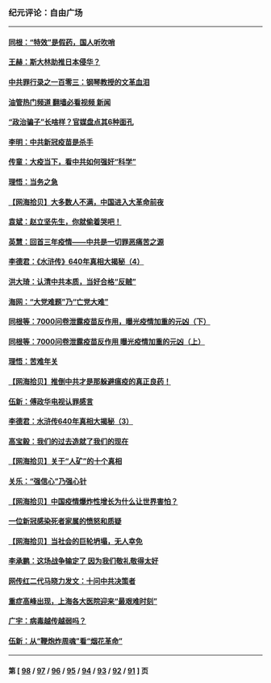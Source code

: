 ### 纪元评论：自由广场
---
#### [同根：“特效”是假药，国人听吹哨](../../pages/nsc993/n13907441.md?01160330) 
#### [王赫：斯大林助推日本侵华？](../../pages/nsc993/n13907493.md?01160330) 
#### [中共罪行录之一百零三：钢琴教授的文革血泪](../../pages/nsc993/n13907424.md?01160330) 
#### [油管热门频道 翻墙必看视频 新闻](ok?01160330)
#### [“政治骗子”长啥样？官媒盘点其6种面孔](../../pages/nsc993/n13907349.md?01160330) 
#### [李明：中共新冠疫苗是杀手](../../pages/nsc993/n13906803.md?01160330) 
#### [传童：大疫当下，看中共如何强奸“科学”](../../pages/nsc993/n13906819.md?01160330) 
#### [理悟：当务之急](../../pages/nsc993/n13906801.md?01160330) 
#### [【网海拾贝】大多数人不满，中国进入大革命前夜](../../pages/nsc993/n13906786.md?01160330) 
#### [袁斌：赵立坚先生，你就偷着哭吧！](../../pages/nsc993/n13906775.md?01160330) 
#### [英慧：回首三年疫情——中共是一切罪恶痛苦之源](../../pages/nsc993/n13906161.md?01160330) 
#### [李德君：《水浒传》640年真相大揭秘（4）](../../pages/nsc993/n13906321.md?01160330) 
#### [洪大琦：认清中共本质，当好合格“反贼”](../../pages/nsc993/n13905942.md?01160330) 
#### [海网：“大党难题”乃“亡党大难”](../../pages/nsc993/n13905910.md?01160330) 
#### [同根等：7000问卷泄露疫苗反作用，曝光疫情加重的元凶（下）](../../pages/nsc993/n13905251.md?01160330) 
#### [同根等：7000问卷泄露疫苗反作用 曝光疫情加重的元凶（上）](../../pages/nsc993/n13904267.md?01160330) 
#### [理悟：苦难年关](../../pages/nsc993/n13904266.md?01160330) 
#### [【网海拾贝】推倒中共才是那躲避瘟疫的真正良药！](../../pages/nsc993/n13904240.md?01160330) 
#### [伍新：傅政华电视认罪感言](../../pages/nsc993/n13902996.md?01160330) 
#### [李德君：水浒传640年真相大揭秘（3）](../../pages/nsc993/n13902228.md?01160330) 
#### [高宝毅：我们的过去造就了我们的现在](../../pages/nsc993/n13902203.md?01160330) 
#### [【网海拾贝】关于“人矿”的十个真相](../../pages/nsc993/n13900677.md?01160330) 
#### [关乐：“强信心”乃强心针](../../pages/nsc993/n13901621.md?01160330) 
#### [【网海拾贝】中国疫情爆炸性增长为什么让世界害怕？](../../pages/nsc993/n13899974.md?01160330) 
#### [一位新冠感染死者家属的愤怒和质疑](../../pages/nsc993/n13899958.md?01160330) 
#### [【网海拾贝】当社会的巨轮坍塌，无人幸免](../../pages/nsc993/n13899195.md?01160330) 
#### [李承鹏：这场战争输定了 因为我们敬礼敬得太好](../../pages/nsc993/n13899465.md?01160330) 
#### [网传红二代马晓力发文：十问中共决策者](../../pages/nsc993/n13899169.md?01160330) 
#### [重症高峰出现，上海各大医院迎来“最艰难时刻”](../../pages/nsc993/n13899159.md?01160330) 
#### [广宇：病毒越传越弱吗？](../../pages/nsc993/n13899154.md?01160330) 
#### [伍新：从“鞭炮炸周魂”看“烟花革命”](../../pages/nsc993/n13899138.md?01160330) 

---
#### 第 [ [98](./98.md?01160330) / [97](./97.md?01160330) / [96](./96.md?01160330) / [95](./95.md?01160330) / [94](./94.md?01160330) / [93](./93.md?01160330) / [92](./92.md?01160330) / [91](./91.md?01160330) ] 页
